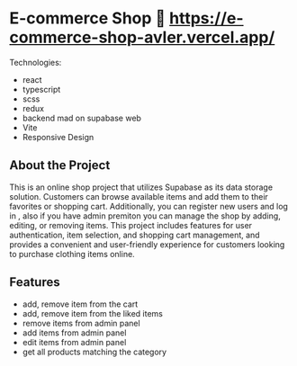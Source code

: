 # E-commerce Shop 🛒 https://e-commerce-shop-avler.vercel.app/

Technologies:

- react
- typescript
- scss
- redux
- backend mad on supabase web
- Vite
- Responsive Design

## About the Project

This is an online shop project that utilizes Supabase as its data storage solution.
Customers can browse available items and add them to their favorites or shopping cart.
Additionally, you can register new users and log in , also if you have admin premiton you can manage the shop by adding, editing, or removing items.
This project includes features for user authentication, item selection, and shopping cart management, and provides a convenient and user-friendly experience for customers looking to purchase clothing items online.

## Features

- add, remove item from the cart
- add, remove item from the liked items
- remove items from admin panel
- add items from admin panel
- edit items from admin panel
- get all products matching the category
